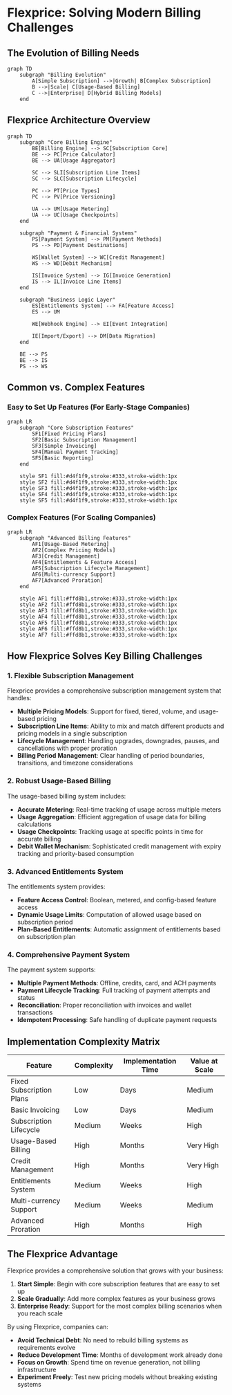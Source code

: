 # Flexprice: Solving Modern Billing Challenges

## The Evolution of Billing Needs

```mermaid
graph TD
    subgraph "Billing Evolution"
        A[Simple Subscription] -->|Growth| B[Complex Subscription]
        B -->|Scale| C[Usage-Based Billing]
        C -->|Enterprise| D[Hybrid Billing Models]
    end
```

## Flexprice Architecture Overview

```mermaid
graph TD
    subgraph "Core Billing Engine"
        BE[Billing Engine] --> SC[Subscription Core]
        BE --> PC[Price Calculator]
        BE --> UA[Usage Aggregator]
        
        SC --> SLI[Subscription Line Items]
        SC --> SLC[Subscription Lifecycle]
        
        PC --> PT[Price Types]
        PC --> PV[Price Versioning]
        
        UA --> UM[Usage Metering]
        UA --> UC[Usage Checkpoints]
    end
    
    subgraph "Payment & Financial Systems"
        PS[Payment System] --> PM[Payment Methods]
        PS --> PD[Payment Destinations]
        
        WS[Wallet System] --> WC[Credit Management]
        WS --> WD[Debit Mechanism]
        
        IS[Invoice System] --> IG[Invoice Generation]
        IS --> IL[Invoice Line Items]
    end
    
    subgraph "Business Logic Layer"
        ES[Entitlements System] --> FA[Feature Access]
        ES --> UM
        
        WE[Webhook Engine] --> EI[Event Integration]
        
        IE[Import/Export] --> DM[Data Migration]
    end
    
    BE --> PS
    BE --> IS
    PS --> WS
```

## Common vs. Complex Features

### Easy to Set Up Features (For Early-Stage Companies)

```mermaid
graph LR
    subgraph "Core Subscription Features"
        SF1[Fixed Pricing Plans]
        SF2[Basic Subscription Management]
        SF3[Simple Invoicing]
        SF4[Manual Payment Tracking]
        SF5[Basic Reporting]
    end
    
    style SF1 fill:#d4f1f9,stroke:#333,stroke-width:1px
    style SF2 fill:#d4f1f9,stroke:#333,stroke-width:1px
    style SF3 fill:#d4f1f9,stroke:#333,stroke-width:1px
    style SF4 fill:#d4f1f9,stroke:#333,stroke-width:1px
    style SF5 fill:#d4f1f9,stroke:#333,stroke-width:1px
```

### Complex Features (For Scaling Companies)

```mermaid
graph LR
    subgraph "Advanced Billing Features"
        AF1[Usage-Based Metering]
        AF2[Complex Pricing Models]
        AF3[Credit Management]
        AF4[Entitlements & Feature Access]
        AF5[Subscription Lifecycle Management]
        AF6[Multi-currency Support]
        AF7[Advanced Proration]
    end
    
    style AF1 fill:#ffd8b1,stroke:#333,stroke-width:1px
    style AF2 fill:#ffd8b1,stroke:#333,stroke-width:1px
    style AF3 fill:#ffd8b1,stroke:#333,stroke-width:1px
    style AF4 fill:#ffd8b1,stroke:#333,stroke-width:1px
    style AF5 fill:#ffd8b1,stroke:#333,stroke-width:1px
    style AF6 fill:#ffd8b1,stroke:#333,stroke-width:1px
    style AF7 fill:#ffd8b1,stroke:#333,stroke-width:1px
```

## How Flexprice Solves Key Billing Challenges

### 1. Flexible Subscription Management

Flexprice provides a comprehensive subscription management system that handles:

- **Multiple Pricing Models**: Support for fixed, tiered, volume, and usage-based pricing
- **Subscription Line Items**: Ability to mix and match different products and pricing models in a single subscription
- **Lifecycle Management**: Handling upgrades, downgrades, pauses, and cancellations with proper proration
- **Billing Period Management**: Clear handling of period boundaries, transitions, and timezone considerations

### 2. Robust Usage-Based Billing

The usage-based billing system includes:

- **Accurate Metering**: Real-time tracking of usage across multiple meters
- **Usage Aggregation**: Efficient aggregation of usage data for billing calculations
- **Usage Checkpoints**: Tracking usage at specific points in time for accurate billing
- **Debit Wallet Mechanism**: Sophisticated credit management with expiry tracking and priority-based consumption

### 3. Advanced Entitlements System

The entitlements system provides:

- **Feature Access Control**: Boolean, metered, and config-based feature access
- **Dynamic Usage Limits**: Computation of allowed usage based on subscription period
- **Plan-Based Entitlements**: Automatic assignment of entitlements based on subscription plan

### 4. Comprehensive Payment System

The payment system supports:

- **Multiple Payment Methods**: Offline, credits, card, and ACH payments
- **Payment Lifecycle Tracking**: Full tracking of payment attempts and status
- **Reconciliation**: Proper reconciliation with invoices and wallet transactions
- **Idempotent Processing**: Safe handling of duplicate payment requests

## Implementation Complexity Matrix

| Feature | Complexity | Implementation Time | Value at Scale |
|---------|------------|---------------------|----------------|
| Fixed Subscription Plans | Low | Days | Medium |
| Basic Invoicing | Low | Days | Medium |
| Subscription Lifecycle | Medium | Weeks | High |
| Usage-Based Billing | High | Months | Very High |
| Credit Management | High | Months | Very High |
| Entitlements System | Medium | Weeks | High |
| Multi-currency Support | Medium | Weeks | Medium |
| Advanced Proration | High | Months | High |

## The Flexprice Advantage

Flexprice provides a comprehensive solution that grows with your business:

1. **Start Simple**: Begin with core subscription features that are easy to set up
2. **Scale Gradually**: Add more complex features as your business grows
3. **Enterprise Ready**: Support for the most complex billing scenarios when you reach scale

By using Flexprice, companies can:

- **Avoid Technical Debt**: No need to rebuild billing systems as requirements evolve
- **Reduce Development Time**: Months of development work already done
- **Focus on Growth**: Spend time on revenue generation, not billing infrastructure
- **Experiment Freely**: Test new pricing models without breaking existing systems 